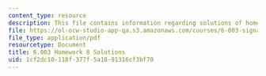 ```yaml
---
content_type: resource
description: This file contains information regarding solutions of homework 8.
file: https://ol-ocw-studio-app-qa.s3.amazonaws.com/courses/6-003-signals-and-systems-fall-2011/1cf2dc10118f377f5a1891316cf3bf70_MIT6_003F11_sol08.pdf
file_type: application/pdf
resourcetype: Document
title: 6.003 Homework 8 Solutions
uid: 1cf2dc10-118f-377f-5a18-91316cf3bf70
---
```

